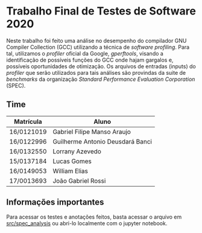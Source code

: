 # Trabalho Final de Testes de Software 2020

Neste trabalho foi feito uma análise no desempenho do compilador GNU Compiler Collection (GCC) utilizando a técnica de *software profiling*. Para tal, utilizamos o *profiler* oficial da Google, *gperftools*,  visando a identificação de possíveis funções do GCC onde hajam gargalos e, possíveis oportunidades de otimização. Os arquivos de entradas (inputs) do *profiler* que serão utilizados para tais análises são provindas da suite de *benchmarks* da organização *Standard Performance Evaluation Corporation* (SPEC).

## Time
| Matrícula |                             Aluno |
|------------|----------------------------------|
| 16/0121019 |      Gabriel Filipe Manso Araujo |
| 16/0122996 | Guilherme Antonio Deusdará Banci |
| 16/0132550 |                  Lorrany Azevedo |
| 15/0137184 |                      Lucas Gomes |
| 16/0149053 |                    William Elias |
| 17/0013693 |               João Gabriel Rossi |

## Informações importantes

Para acessar os testes e anotações feitos, basta acessar o arquivo em [src/spec_analysis](https://github.com/fga-verival/2020-1Grupo1/blob/main/src/spec_analysis.ipynb) ou abri-lo localmente com o jupyter notebook.